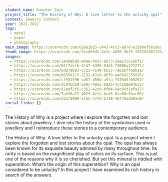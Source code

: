 ```yaml
---
student_name: Kaouter Zair
project_title: "The History of Why: A love letter to the unlucky opal"
context: Jewelry Context
year: 2021-2022
tags:
  - metal
  - paper
  - photography
main_image: https://ucarecdn.com/628e1b25-c443-4cc3-a87d-e11b8ef681de/
thumb_image: https://ucarecdn.com/fecdb5d2-8e2c-4d50-9bf5-f091810817df/
images:
  - https://ucarecdn.com/1a49ebdd-e4ae-403c-8873-2ae27cccebf1/
  - https://ucarecdn.com/01f7def6-4fd7-4495-94d3-73606a17227f/
  - https://ucarecdn.com/6d079b93-c725-4148-b65c-7a6abffa0baa/
  - https://ucarecdn.com/6656d11f-1132-4320-86f9-aad982255695/
  - https://ucarecdn.com/cf931996-cd57-456d-a9fa-7376d9f69262/
  - https://ucarecdn.com/dc94bd19-569c-40e5-b92b-4c42b8e84635/
  - https://ucarecdn.com/81eaf1f6-c362-42c0-bfd4-6ec96d1afa17/
  - https://ucarecdn.com/7ab38a12-4629-4e1a-bcd3-8ca08c3bac09/
  - https://ucarecdn.com/d3a72990-5f65-477d-b718-46779ad691e0/
social_links: []
---
```

The History of Why is a project where I explore the forgotten and lost stories about jewellery.    I dive into the history of the symbolism used in jewellery and I reintroduce these stories to a contemporary audience.

The History of Why: A love letter to the unlucky opal. Is a project where I explore the forgotten and lost stories about the opal. The opal has always been known for its exquisite beauty admired by many throughout time. Its rarity is based on the magnificent play of colors on its surface. This is just one of the reasons why it is so cherished. But yet this mineral is riddled with superstition. What’s the origin of this superstition? Why is an opal considered to be unlucky? In this project I have examined its rich history in search of the answers.